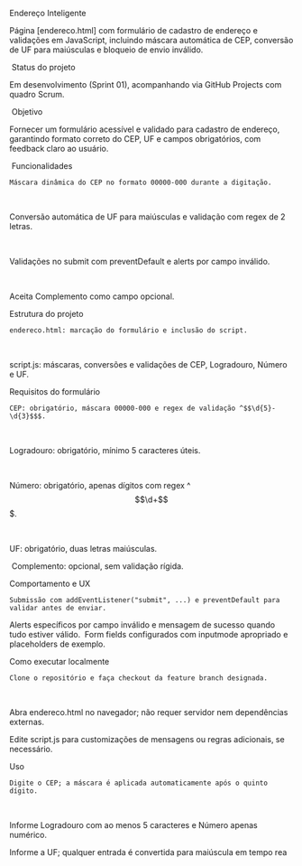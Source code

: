 Endereço Inteligente

Página [endereco.html] com formulário de cadastro de endereço e validações em JavaScript, incluindo máscara automática de CEP, conversão de UF para maiúsculas e bloqueio de envio inválido.

​
Status do projeto

Em desenvolvimento (Sprint 01), acompanhando via GitHub Projects com quadro Scrum.

​
Objetivo

Fornecer um formulário acessível e validado para cadastro de endereço, garantindo formato correto do CEP, UF e campos obrigatórios, com feedback claro ao usuário.
​

​
Funcionalidades

    Máscara dinâmica do CEP no formato 00000-000 durante a digitação.

​

Conversão automática de UF para maiúsculas e validação com regex de 2 letras.

​

Validações no submit com preventDefault e alerts por campo inválido.
​

​

Aceita Complemento como campo opcional.

Estrutura do projeto

    endereco.html: marcação do formulário e inclusão do script.

​

script.js: máscaras, conversões e validações de CEP, Logradouro, Número e UF.
​

Requisitos do formulário

    CEP: obrigatório, máscara 00000-000 e regex de validação ^$$\d{5}-\d{3}$$$.

​

Logradouro: obrigatório, mínimo 5 caracteres úteis.

​

Número: obrigatório, apenas dígitos com regex ^$$\d+$$$.

​

UF: obrigatório, duas letras maiúsculas.

​
Complemento: opcional, sem validação rígida.


Comportamento e UX

    Submissão com addEventListener("submit", ...) e preventDefault para validar antes de enviar.


Alerts específicos por campo inválido e mensagem de sucesso quando tudo estiver válido.
​
Form fields configurados com inputmode apropriado e placeholders de exemplo.

Como executar localmente

    Clone o repositório e faça checkout da feature branch designada.

​

Abra endereco.html no navegador; não requer servidor nem dependências externas.

Edite script.js para customizações de mensagens ou regras adicionais, se necessário.

Uso

    Digite o CEP; a máscara é aplicada automaticamente após o quinto dígito.

​

Informe Logradouro com ao menos 5 caracteres e Número apenas numérico.

Informe a UF; qualquer entrada é convertida para maiúscula em tempo rea
